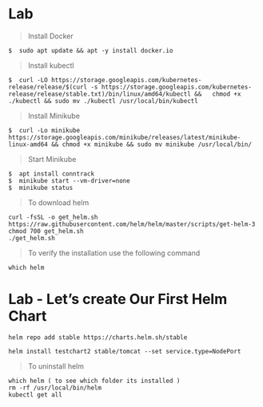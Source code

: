 
# Lab

> Install Docker

```
$  sudo apt update && apt -y install docker.io
```

> Install kubectl

```
$  curl -LO https://storage.googleapis.com/kubernetes-release/release/$(curl -s https://storage.googleapis.com/kubernetes-release/release/stable.txt)/bin/linux/amd64/kubectl &&   chmod +x ./kubectl && sudo mv ./kubectl /usr/local/bin/kubectl
```

> Install Minikube

```
$  curl -Lo minikube https://storage.googleapis.com/minikube/releases/latest/minikube-linux-amd64 && chmod +x minikube && sudo mv minikube /usr/local/bin/
```

> Start Minikube

```
$  apt install conntrack
$  minikube start --vm-driver=none
$  minikube status
```

> To download helm

```
curl -fsSL -o get_helm.sh https://raw.githubusercontent.com/helm/helm/master/scripts/get-helm-3
chmod 700 get_helm.sh
./get_helm.sh

```

> To verify the installation use the following command

```
which helm
```

# Lab - Let’s create Our First Helm Chart

```
helm repo add stable https://charts.helm.sh/stable
```

```
helm install testchart2 stable/tomcat --set service.type=NodePort
```

> To uninstall helm

```
which helm ( to see which folder its installed )
rm -rf /usr/local/bin/helm
kubectl get all
```
